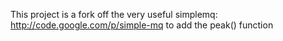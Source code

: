 This project is a fork off the very useful simplemq: http://code.google.com/p/simple-mq to add the peak() function

